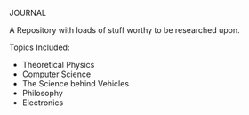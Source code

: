 JOURNAL

A Repository with loads of stuff worthy to be researched upon.

Topics Included:
- Theoretical Physics
- Computer Science
- The Science behind Vehicles
- Philosophy
- Electronics

